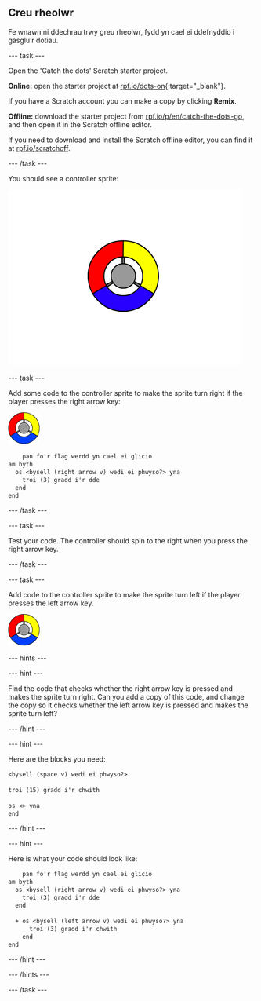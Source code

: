 ## Creu rheolwr

Fe wnawn ni ddechrau trwy greu rheolwr, fydd yn cael ei ddefnyddio i gasglu’r dotiau.

\--- task \---

Open the 'Catch the dots' Scratch starter project.

**Online:** open the starter project at [rpf.io/dots-on](http://rpf.io/dots-on){:target="_blank"}.

If you have a Scratch account you can make a copy by clicking **Remix**.

**Offline:** download the starter project from [rpf.io/p/en/catch-the-dots-go](http://rpf.io/p/en/catch-the-dots-go), and then open it in the Scratch offline editor.

If you need to download and install the Scratch offline editor, you can find it at [rpf.io/scratchoff](http://rpf.io/scratchoff).

\--- /task \---

You should see a controller sprite:

![screenshot](images/dots-controller.png)

\--- task \---

Add some code to the controller sprite to make the sprite turn right if the player presses the right arrow key:

![Controller sprite](images/controller-sprite.png)

```blocks3
    pan fo'r flag werdd yn cael ei glicio
am byth 
  os <bysell (right arrow v) wedi ei phwyso?> yna 
    troi (3) gradd i'r dde
  end
end
```

\--- /task \---

\--- task \---

Test your code. The controller should spin to the right when you press the right arrow key.

\--- /task \---

\--- task \---

Add code to the controller sprite to make the sprite turn left if the player presses the left arrow key.

![Controller sprite](images/controller-sprite.png)

\--- hints \---

\--- hint \---

Find the code that checks whether the right arrow key is pressed and makes the sprite turn right. Can you add a copy of this code, and change the copy so it checks whether the left arrow key is pressed and makes the sprite turn left?

\--- /hint \---

\--- hint \---

Here are the blocks you need:

```blocks3
<bysell (space v) wedi ei phwyso?>

troi (15) gradd i'r chwith

os <> yna
end
```

\--- /hint \---

\--- hint \---

Here is what your code should look like:

```blocks3
    pan fo'r flag werdd yn cael ei glicio
am byth 
  os <bysell (right arrow v) wedi ei phwyso?> yna 
    troi (3) gradd i'r dde
  end

  + os <bysell (left arrow v) wedi ei phwyso?> yna 
      troi (3) gradd i'r chwith
    end
end
```

\--- /hint \---

\--- /hints \---

\--- /task \---